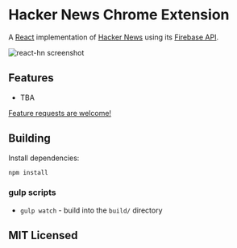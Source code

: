 # Hacker News Chrome Extension

A [React](http://facebook.github.io/react) implementation of
[Hacker News](https://news.ycombinator.com) using its
[Firebase API](https://github.com/HackerNews/API).

![react-hn screenshot](https://github.com/samcorin/hackernews-newtab-ext/tree/master/raw/master/screenshot.png "First version")

## Features

* TBA


[Feature requests are welcome!](https://github.com/samcorin/hackernews-newtab-ext/issues/new)



## Building

Install dependencies:

```
npm install
```

### gulp scripts

* `gulp watch` - build into the `build/` directory

## MIT Licensed

